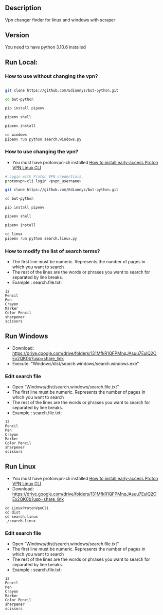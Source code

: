 ## Description
Vpn changer finder for linux and windows with scraper

## Version
You need to have python 3.10.6 installed

## Run Local: 

### How to use without changing the vpn?

```bash

git clone https://github.com/Ediannys/but-python.git

cd but-python

pip install pipenv

pipenv shell

pipenv install

cd windows
pipenv run python search.windows.py

```

### How to use changing the vpn?

- You must have protonvpn-cli installed [How to install early-access Proton VPN Linux CLI](https://protonvpn.com/support/linux-vpn-tool-early-access/)

```bash
# Login with Proton VPN credentials.
protonvpn-cli login <pvpn_username>

git clone https://github.com/Ediannys/but-python.git

cd but-python

pip install pipenv

pipenv shell

pipenv install

cd linux
pipenv run python search.linux.py

```

### How to modify the list of search terms?

- The first line must be numeric. Represents the number of pages in which you want to search
- The rest of the lines are the words or phrases you want to search for separated by line breaks.
- Example : search.file.txt:

```
12
Pencil
Pen
Crayon
Marker
Color Pencil
sharpener
scissors
```

## Run Windows
- Download: https://drive.google.com/drive/folders/131MfkR1QFPMnqJAsuu7EulQ2OEx2QK0b?usp=share_link
- Execute: "Windows/dist/search.windows/search.windows.exe"
### Edit search file 
- Open "Windows/dist/search.windows/search.file.txt"
- The first line must be numeric. Represents the number of pages in which you want to search
- The rest of the lines are the words or phrases you want to search for separated by line breaks.
- Example : search.file.txt:

```
12
Pencil
Pen
Crayon
Marker
Color Pencil
sharpener
scissors
```

## Run Linux
- You must have protonvpn-cli installed [How to install early-access Proton VPN Linux CLI](https://protonvpn.com/support/linux-vpn-tool-early-access/)
- Download: https://drive.google.com/drive/folders/131MfkR1QFPMnqJAsuu7EulQ2OEx2QK0b?usp=share_link

```
cd LinuxProtonVpnCli
cd dist
cd search.linux
./search.linux
```

### Edit search file 
- Open "Windows/dist/search.windows/search.file.txt"
- The first line must be numeric. Represents the number of pages in which you want to search
- The rest of the lines are the words or phrases you want to search for separated by line breaks.
- Example : search.file.txt:

```
12
Pencil
Pen
Crayon
Marker
Color Pencil
sharpener
scissors
```